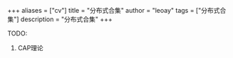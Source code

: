 +++
aliases = ["cv"]
title = "分布式合集"
author = "leoay"
tags = ["分布式合集"]
description = "分布式合集"
+++

TODO:

1. CAP理论